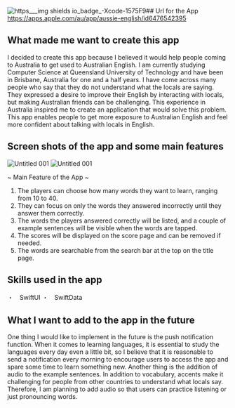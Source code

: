 ![https___img shields io_badge_-Xcode-1575F9](https://github.com/1923mitsuyu/Aussie-English/assets/132897038/b9bfb48f-14ae-4a3f-9769-f89a2d068128)## Url for the App 
https://apps.apple.com/au/app/aussie-english/id6476542395

## What made me want to create this app

I decided to create this app because I believed it would help people coming to Australia to get used to Australian English. I am currently studying Computer Science at Queensland University of Technology and have been in Brisbane, Australia for one and a half years. I have come across many people who say that they do not understand what the locals are saying. They expressed a desire to improve their English by interacting with locals, but making Australian friends can be challenging. This experience in Australia inspired me to create an application that would solve this problem. This app enables people to get more exposure to Australian English and feel more confident about talking with locals in English. 
  
## Screen shots of the app and some main features
![Untitled 001](https://github.com/1923mitsuyu/Aussie-English/assets/132897038/94a205d2-9480-4349-8661-eae5414f60b7)
![Untitled 001](https://github.com/1923mitsuyu/Aussie-English/assets/132897038/0002c81b-2a5c-4409-94a7-071f50460bce)

~ Main Feature of the App ~ 
1. The players can choose how many words they want to learn, ranging from 10 to 40.
2. They can focus on only the words they answered incorrectly until they answer them correctly.
3. The words the players answered correctly will be listed, and a couple of example sentences will be visible when the words are tapped.
4. The scores will be displayed on the score page and can be removed if needed.
5. The words are searchable from the search bar at the top on the title page.

## Skills used in the app

・　SwiftUI 
・　SwiftData

## What I want to add to the app in the future 
One thing I would like to implement in the future is the push notification function. When it comes to learning languages, it is essential to study the languages every day even a little bit, so I believe that it is reasonable to send a notification every morning to encourage users to access the app and spare some time to learn something new. Another thing is the addition of audio to the example sentences. In addition to vocabulary, accents make it challenging for people from other countries to understand what locals say. Therefore, I am planning to add audio so that users can practice listening or just pronouncing words.



